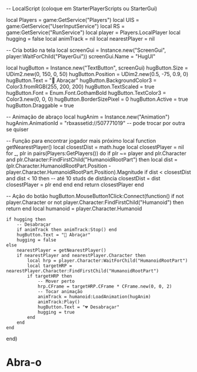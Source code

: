-- LocalScript (coloque em StarterPlayerScripts ou StarterGui)

local Players = game:GetService("Players")
local UIS = game:GetService("UserInputService")
local RS = game:GetService("RunService")
local player = Players.LocalPlayer
local hugging = false
local animTrack = nil
local nearestPlayer = nil

-- Cria botão na tela
local screenGui = Instance.new("ScreenGui", player:WaitForChild("PlayerGui"))
screenGui.Name = "HugUI"

local hugButton = Instance.new("TextButton", screenGui)
hugButton.Size = UDim2.new(0, 150, 0, 50)
hugButton.Position = UDim2.new(0.5, -75, 0.9, 0)
hugButton.Text = "🤗 Abraçar"
hugButton.BackgroundColor3 = Color3.fromRGB(255, 200, 200)
hugButton.TextScaled = true
hugButton.Font = Enum.Font.GothamBold
hugButton.TextColor3 = Color3.new(0, 0, 0)
hugButton.BorderSizePixel = 0
hugButton.Active = true
hugButton.Draggable = true

-- Animação de abraço
local hugAnim = Instance.new("Animation")
hugAnim.AnimationId = "rbxassetid://507771019" -- pode trocar por outra se quiser

-- Função para encontrar jogador mais próximo
local function getNearestPlayer()
	local closestDist = math.huge
	local closestPlayer = nil
	for _, plr in pairs(Players:GetPlayers()) do
		if plr ~= player and plr.Character and plr.Character:FindFirstChild("HumanoidRootPart") then
			local dist = (plr.Character.HumanoidRootPart.Position - player.Character.HumanoidRootPart.Position).Magnitude
			if dist < closestDist and dist < 10 then -- até 10 studs de distância
				closestDist = dist
				closestPlayer = plr
			end
		end
	end
	return closestPlayer
end

-- Ação do botão
hugButton.MouseButton1Click:Connect(function()
	if not player.Character or not player.Character:FindFirstChild("Humanoid") then return end
	local humanoid = player.Character.Humanoid

	if hugging then
		-- Desabraçar
		if animTrack then animTrack:Stop() end
		hugButton.Text = "🤗 Abraçar"
		hugging = false
	else
		nearestPlayer = getNearestPlayer()
		if nearestPlayer and nearestPlayer.Character then
			local hrp = player.Character:WaitForChild("HumanoidRootPart")
			local targetHRP = nearestPlayer.Character:FindFirstChild("HumanoidRootPart")
			if targetHRP then
				-- Mover perto
				hrp.CFrame = targetHRP.CFrame * CFrame.new(0, 0, 2)
				-- Tocar animação
				animTrack = humanoid:LoadAnimation(hugAnim)
				animTrack:Play()
				hugButton.Text = "💔 Desabraçar"
				hugging = true
			end
		end
	end
end)
# Abra-o
